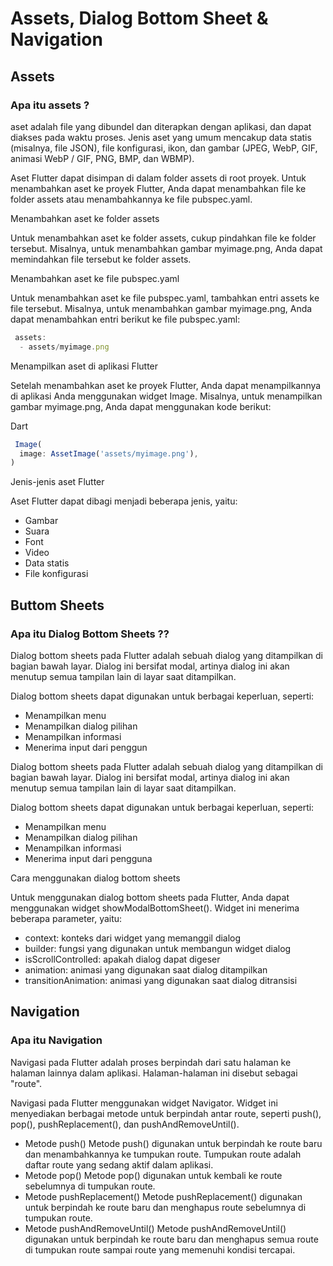 # Assets, Dialog Bottom Sheet & Navigation #

## Assets ##
### Apa itu assets ? ###
aset adalah file yang dibundel dan diterapkan dengan aplikasi, dan dapat diakses pada waktu proses. Jenis aset yang umum mencakup data statis (misalnya, file JSON), file konfigurasi, ikon, dan gambar (JPEG, WebP, GIF, animasi WebP / GIF, PNG, BMP, dan WBMP).

Aset Flutter dapat disimpan di dalam folder assets di root proyek. Untuk menambahkan aset ke proyek Flutter, Anda dapat menambahkan file ke folder assets atau menambahkannya ke file pubspec.yaml.

Menambahkan aset ke folder assets

Untuk menambahkan aset ke folder assets, cukup pindahkan file ke folder tersebut. Misalnya, untuk menambahkan gambar myimage.png, Anda dapat memindahkan file tersebut ke folder assets.

Menambahkan aset ke file pubspec.yaml

Untuk menambahkan aset ke file pubspec.yaml, tambahkan entri assets ke file tersebut. Misalnya, untuk menambahkan gambar myimage.png, Anda dapat menambahkan entri berikut ke file pubspec.yaml:
``` javascript
 assets:
  - assets/myimage.png
```

Menampilkan aset di aplikasi Flutter

Setelah menambahkan aset ke proyek Flutter, Anda dapat menampilkannya di aplikasi Anda menggunakan widget Image. Misalnya, untuk menampilkan gambar myimage.png, Anda dapat menggunakan kode berikut:

Dart

```javascript
 Image(
  image: AssetImage('assets/myimage.png'),
)
```

Jenis-jenis aset Flutter

Aset Flutter dapat dibagi menjadi beberapa jenis, yaitu:

- Gambar
- Suara
- Font
- Video
- Data statis
- File konfigurasi


## Buttom Sheets
### Apa itu Dialog Bottom Sheets ?? ###
Dialog bottom sheets pada Flutter adalah sebuah dialog yang ditampilkan di bagian bawah layar. Dialog ini bersifat modal, artinya dialog ini akan menutup semua tampilan lain di layar saat ditampilkan.

Dialog bottom sheets dapat digunakan untuk berbagai keperluan, seperti:
- Menampilkan menu
- Menampilkan dialog pilihan
- Menampilkan informasi
- Menerima input dari penggun

Dialog bottom sheets pada Flutter adalah sebuah dialog yang ditampilkan di bagian bawah layar. Dialog ini bersifat modal, artinya dialog ini akan menutup semua tampilan lain di layar saat ditampilkan.

Dialog bottom sheets dapat digunakan untuk berbagai keperluan, seperti:

- Menampilkan menu
- Menampilkan dialog pilihan
- Menampilkan informasi
- Menerima input dari pengguna

Cara menggunakan dialog bottom sheets

Untuk menggunakan dialog bottom sheets pada Flutter, Anda dapat menggunakan widget showModalBottomSheet(). Widget ini menerima beberapa parameter, yaitu:

- context: konteks dari widget yang memanggil dialog
- builder: fungsi yang digunakan untuk membangun widget dialog
- isScrollControlled: apakah dialog dapat digeser
- animation: animasi yang digunakan saat dialog ditampilkan
- transitionAnimation: animasi yang digunakan saat dialog ditransisi

## Navigation ## 
### Apa itu Navigation ###

Navigasi pada Flutter adalah proses berpindah dari satu halaman ke halaman lainnya dalam aplikasi. Halaman-halaman ini disebut sebagai "route".

Navigasi pada Flutter menggunakan widget Navigator. Widget ini menyediakan berbagai metode untuk berpindah antar route, seperti push(), pop(), pushReplacement(), dan pushAndRemoveUntil().

- Metode push()
Metode push() digunakan untuk berpindah ke route baru dan menambahkannya ke tumpukan route. Tumpukan route adalah daftar route yang sedang aktif dalam aplikasi.
- Metode pop()
Metode pop() digunakan untuk kembali ke route sebelumnya di tumpukan route.
- Metode pushReplacement()
Metode pushReplacement() digunakan untuk berpindah ke route baru dan menghapus route sebelumnya di tumpukan route.
- Metode pushAndRemoveUntil()
Metode pushAndRemoveUntil() digunakan untuk berpindah ke route baru dan menghapus semua route di tumpukan route sampai route yang memenuhi kondisi tercapai.
